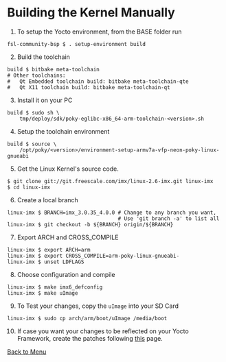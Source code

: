 # Building the Kernel Manually

1. To setup the Yocto environment, from the BASE folder run

~~~~{.bash}
fsl-community-bsp $ . setup-environment build
~~~~

2. Build the toolchain

~~~~{.bash}
build $ bitbake meta-toolchain
# Other toolchains:
#   Qt Embedded toolchain build: bitbake meta-toolchain-qte
#   Qt X11 toolchain build: bitbake meta-toolchain-qt
~~~~

3. Install it on your PC

~~~~{.bash}
build $ sudo sh \
    tmp/deploy/sdk/poky-eglibc-x86_64-arm-toolchain-<version>.sh
~~~~

4. Setup the toolchain environment

~~~~{.bash}
build $ source \
    /opt/poky/<version>/environment-setup-armv7a-vfp-neon-poky-linux-gnueabi
~~~~

5. Get the Linux Kernel's source code.

~~~~{.bash}
$ git clone git://git.freescale.com/imx/linux-2.6-imx.git linux-imx
$ cd linux-imx
~~~~

6. Create a local branch

~~~~{.bash}
linux-imx $ BRANCH=imx_3.0.35_4.0.0 # Change to any branch you want,
                                    # Use 'git branch -a' to list all
linux-imx $ git checkout -b ${BRANCH} origin/${BRANCH}
~~~~

7. Export ARCH and CROSS_COMPILE

~~~~{.bash}
linux-imx $ export ARCH=arm  
linux-imx $ export CROSS_COMPILE=arm-poky-linux-gnueabi-
linux-imx $ unset LDFLAGS
~~~~

8. Choose configuration and compile

~~~~{.bash}
linux-imx $ make imx6_defconfig  
linux-imx $ make uImage  
~~~~

9. To Test your changes, copy the `uImage` into your SD Card

~~~~{.bash}
linux-imx $ sudo cp arch/arm/boot/uImage /media/boot
~~~~

10. If case you want your changes to be reflected on your Yocto Framework, create the patches following [this](./patching_kernel.html) page.


[Back to Menu](../menu.html#(2))
